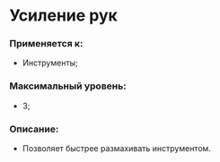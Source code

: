 # Усиление рук

### Применяется к:

* Инструменты;

### Максимальный уровень:

* 3;

### Описание:

* Позволяет быстрее размахивать инструментом.

